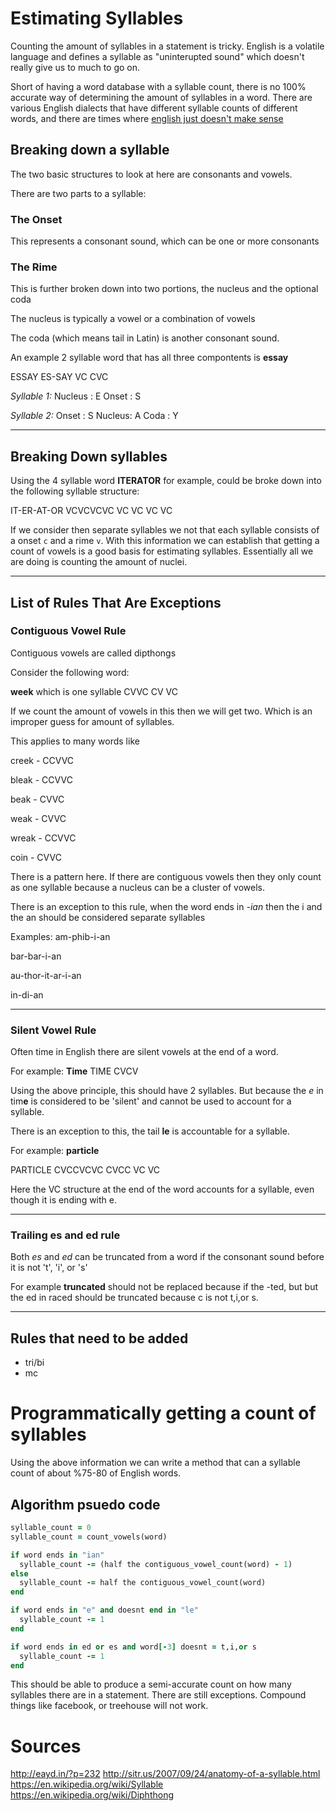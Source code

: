 # Estimating Syllables

Counting the amount of syllables in a statement is tricky. English is a volatile language and defines a syllable as "uninterupted sound" which doesn't really give us to much to go on.

Short of having a word database with a syllable count, there is no 100% accurate way of determining the amount of syllables in a word. There are various English dialects that have different syllable counts of different words, and there are times where [english just doesn't make sense](https://www.youtube.com/watch?v=ZXa8cO9mXFk)

## Breaking down a syllable
The two basic structures to look at here are consonants and vowels.

There are two parts to a syllable:

### The Onset
This represents a consonant sound, which can be one or more consonants

### The Rime
This is further broken down into two portions, the nucleus and the optional coda

The nucleus is typically a vowel or a combination of vowels

The coda (which means tail in Latin) is another consonant sound.

An example 2 syllable word that has all three compontents is **essay**

ESSAY
ES-SAY
VC CVC

*Syllable 1:*
Nucleus : E
Onset   : S

*Syllable 2:*
Onset  :  S
Nucleus:  A
Coda   :  Y



---

## Breaking Down syllables

Using the 4 syllable word **ITERATOR** for example, could be broke down into the following syllable structure:

IT-ER-AT-OR
VCVCVCVC
VC VC VC VC

If we consider then separate syllables we not that each syllable consists of a onset ```c``` and a rime ```v```. With this information we can establish that getting a count of vowels is a good basis for estimating syllables. Essentially all we are doing is counting the amount of nuclei.


---

## List of Rules That Are Exceptions

### Contiguous Vowel Rule
Contiguous vowels are called dipthongs

Consider the following word:

**week** which is one syllable
CVVC
CV VC

If we count the amount of vowels in this then we will get two. Which is an improper guess for amount of syllables.

This applies to many words like

creek - CCVVC

bleak - CCVVC

beak  - CVVC

weak  - CVVC

wreak - CCVVC

coin  - CVVC

There is a pattern here. If there are contiguous vowels then they only count as one syllable because a nucleus can be a cluster of vowels.

There is an exception to this rule, when the word ends in *-ian* then the  i and the an should be considered separate syllables

Examples:
am-phib-i-an

bar-bar-i-an

au-thor-it-ar-i-an

in-di-an

---

### Silent Vowel Rule
Often time in English there are silent vowels at the end of a word.

For example: **Time**
TIME
CVCV

Using the above principle, this should have 2 syllables. But because the *e* in tim**e** is considered to be 'silent' and cannot be used to account for a syllable.

There is an exception to this, the tail **le** is accountable for a syllable.

For example: **particle**

PARTICLE
CVCCVCVC
CVCC VC VC

Here the VC structure at the end of the word accounts for a syllable, even though it is ending with e.

---

### Trailing es and ed rule
Both *es* and *ed* can be truncated from a word if the consonant sound before it is not 't', 'i', or 's'

For example **truncated** should not be replaced because if the -ted, but but the ed in raced should be truncated because c is not t,i,or s.

---

## Rules that need to be added
- tri/bi
- mc

# Programmatically getting a count of syllables

Using the above information we can write a method that can a syllable count of about %75-80 of English words.

## Algorithm psuedo code
```ruby
syllable_count = 0
syllable_count = count_vowels(word)

if word ends in "ian"
  syllable_count -= (half the contiguous_vowel_count(word) - 1)
else   
  syllable_count -= half the contiguous_vowel_count(word)
end

if word ends in "e" and doesnt end in "le"
  syllable_count -= 1   
end

if word ends in ed or es and word[-3] doesnt = t,i,or s
  syllable_count -= 1
end
```

This should be able to produce a semi-accurate count on how many syllables there are in a statement. There are still exceptions. Compound things like facebook, or treehouse will not work.

# Sources

http://eayd.in/?p=232
http://sitr.us/2007/09/24/anatomy-of-a-syllable.html
https://en.wikipedia.org/wiki/Syllable
https://en.wikipedia.org/wiki/Diphthong
